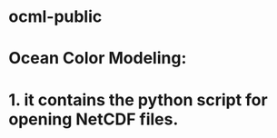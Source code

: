 # ocml-public
# Ocean Color Modeling: 
# 1. it contains the python script for opening NetCDF files.
